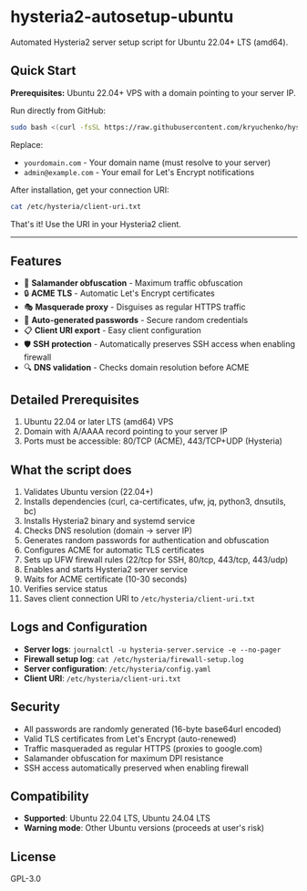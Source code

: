 # hysteria2-autosetup-ubuntu

Automated Hysteria2 server setup script for Ubuntu 22.04+ LTS (amd64).

## Quick Start

**Prerequisites:** Ubuntu 22.04+ VPS with a domain pointing to your server IP.

Run directly from GitHub:

```bash
sudo bash <(curl -fsSL https://raw.githubusercontent.com/kryuchenko/hysteria2-autosetup-ubuntu24/refs/heads/main/setup.sh) yourdomain.com admin@example.com
```

Replace:
- `yourdomain.com` - Your domain name (must resolve to your server)
- `admin@example.com` - Your email for Let's Encrypt notifications

After installation, get your connection URI:

```bash
cat /etc/hysteria/client-uri.txt
```

That's it! Use the URI in your Hysteria2 client.

---

## Features

- 🔐 **Salamander obfuscation** - Maximum traffic obfuscation
- 🔒 **ACME TLS** - Automatic Let's Encrypt certificates
- 🎭 **Masquerade proxy** - Disguises as regular HTTPS traffic
- 🔑 **Auto-generated passwords** - Secure random credentials
- 📋 **Client URI export** - Easy client configuration
- 🛡️ **SSH protection** - Automatically preserves SSH access when enabling firewall
- 🔍 **DNS validation** - Checks domain resolution before ACME

## Detailed Prerequisites

1. Ubuntu 22.04 or later LTS (amd64) VPS
2. Domain with A/AAAA record pointing to your server IP
3. Ports must be accessible: 80/TCP (ACME), 443/TCP+UDP (Hysteria)

## What the script does

1. Validates Ubuntu version (22.04+)
2. Installs dependencies (curl, ca-certificates, ufw, jq, python3, dnsutils, bc)
3. Installs Hysteria2 binary and systemd service
4. Checks DNS resolution (domain → server IP)
5. Generates random passwords for authentication and obfuscation
6. Configures ACME for automatic TLS certificates
7. Sets up UFW firewall rules (22/tcp for SSH, 80/tcp, 443/tcp, 443/udp)
8. Enables and starts Hysteria2 server service
9. Waits for ACME certificate (10-30 seconds)
10. Verifies service status
11. Saves client connection URI to `/etc/hysteria/client-uri.txt`

## Logs and Configuration

- **Server logs**: `journalctl -u hysteria-server.service -e --no-pager`
- **Firewall setup log**: `cat /etc/hysteria/firewall-setup.log`
- **Server configuration**: `/etc/hysteria/config.yaml`
- **Client URI**: `/etc/hysteria/client-uri.txt`

## Security

- All passwords are randomly generated (16-byte base64url encoded)
- Valid TLS certificates from Let's Encrypt (auto-renewed)
- Traffic masqueraded as regular HTTPS (proxies to google.com)
- Salamander obfuscation for maximum DPI resistance
- SSH access automatically preserved when enabling firewall

## Compatibility

- **Supported**: Ubuntu 22.04 LTS, Ubuntu 24.04 LTS
- **Warning mode**: Other Ubuntu versions (proceeds at user's risk)

## License

GPL-3.0
